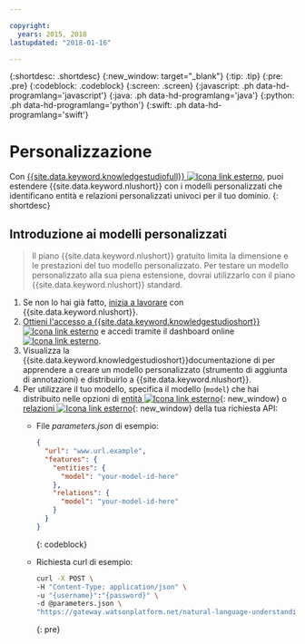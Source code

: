 ```yaml
---

copyright:
  years: 2015, 2018
lastupdated: "2018-01-16"

---
```


{:shortdesc: .shortdesc}
{:new_window: target="_blank"}
{:tip: .tip}
{:pre: .pre}
{:codeblock: .codeblock}
{:screen: .screen}
{:javascript: .ph data-hd-programlang='javascript'}
{:java: .ph data-hd-programlang='java'}
{:python: .ph data-hd-programlang='python'}
{:swift: .ph data-hd-programlang='swift'}

# Personalizzazione

Con [{{site.data.keyword.knowledgestudiofull}} ![Icona link esterno](../../icons/launch-glyph.svg "Icona link esterno")](https://ibm.biz/watsonknowledgestudio), puoi estendere {{site.data.keyword.nlushort}} con i modelli personalizzati che identificano entità e relazioni personalizzati univoci per il tuo dominio.
{: shortdesc}

## Introduzione ai modelli personalizzati

> Il piano {{site.data.keyword.nlushort}} gratuito limita la dimensione e le prestazioni del tuo modello personalizzato. Per testare un modello personalizzato alla sua piena estensione, dovrai utilizzarlo con il piano {{site.data.keyword.nlushort}} standard.

1. Se non lo hai già fatto, [inizia a lavorare](/docs/services/natural-language-understanding/getting-started.html) con {{site.data.keyword.nlushort}}.
1. [Ottieni l'accesso a {{site.data.keyword.knowledgestudioshort}} ![Icona link esterno](../../icons/launch-glyph.svg "Icona link esterno")](https://www.ibm.com/us-en/marketplace/supervised-machine-learning/purchase#product-header-top) e accedi tramite il dashboard online[ ![Icona link esterno](../../icons/launch-glyph.svg "Icona link esterno")](https://gateway.watsonplatform.net/knowledge-studio/ui/dashboard/).
1. Visualizza la {{site.data.keyword.knowledgestudioshort}}documentazione di [](/docs/services/knowledge-studio/index.html) per apprendere a creare un modello personalizzato (strumento di aggiunta di annotazioni) e distribuirlo a {{site.data.keyword.nlushort}}.
1. Per utilizzare il tuo modello, specifica il modello (`model`) che hai distribuito nelle opzioni di
[entità ![Icona link esterno](../../icons/launch-glyph.svg "Icona link esterno")](https://www.ibm.com/watson/developercloud/natural-language-understanding/api/v1/#entities){: new_window} o
[relazioni ![Icona link esterno](../../icons/launch-glyph.svg "Icona link esterno")](https://www.ibm.com/watson/developercloud/natural-language-understanding/api/v1/#relations){: new_window} della tua richiesta API:
    - File *parameters.json* di esempio:

        ```json
        {
          "url": "www.url.example",
          "features": {
            "entities": {
              "model": "your-model-id-here"
            },
            "relations": {
              "model": "your-model-id-here"
            }
          }
        }
        ```
        {: codeblock}
    
    - Richiesta curl di esempio:

        ```bash
        curl -X POST \
        -H "Content-Type: application/json" \
        -u "{username}":"{password}" \
        -d @parameters.json \
        "https://gateway.watsonplatform.net/natural-language-understanding/api/v1/analyze?version=2017-02-27"
        ```
        {: pre}

